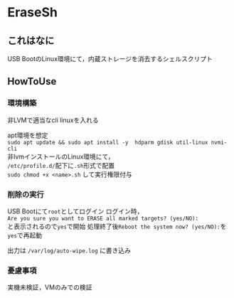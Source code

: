 # EraseSh  

## これはなに  
USB BootのLinux環境にて，内蔵ストレージを消去するシェルスクリプト 

## HowToUse

### 環境構築
非LVMで適当なcli linuxを入れる  

apt環境を想定  
`sudo apt update && sudo apt install -y  hdparm gdisk util-linux nvmi-cli`  
非lvmインストールのLinux環境にて，  
`/etc/profile.d/`配下に`.sh`形式で配置  
`sudo chmod +x <name>.sh` して実行権限付与

### 削除の実行
USB Bootにて`root`としてログイン
ログイン時，  
`Are you sure you want to ERASE all marked targets? (yes/NO):`  
と表示されるので`yes`で開始
処理終了後`Reboot the system now? (yes/NO):`を`yes`で再起動  

出力は
`/var/log/auto-wipe.log`
に書き込み

### 憂慮事項
実機未検証，VMのみでの検証


